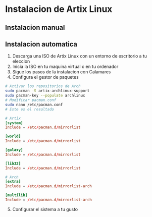 # Instalacion de Artix Linux

## Instalacion manual

## Instalacion automatica

1. Descarga una ISO de Artix Linux con un entorno de escritorio a tu eleccion
2. Inicia la ISO en tu maquina virtual o en tu ordenador
3. Sigue los pasos de la instalacion con Calamares
4. Configura el gestor de paquetes
```bash	
# Activar los repositorios de Arch
sudo pacman -S artix-archlinux-support
sudo pacman-key --populate archlinux
# Modificar pacman.conf
sudo nano /etc/pacman.conf
# Este es el resultado
```
```conf
# Artix
[system]
Include = /etc/pacman.d/mirrorlist

[world]
Include = /etc/pacman.d/mirrorlist

[galaxy]
Include = /etc/pacman.d/mirrorlist

[lib32]
Include = /etc/pacman.d/mirrorlist

# Arch
[extra]
Include = /etc/pacman.d/mirrorlist-arch

[multilib]
Include = /etc/pacman.d/mirrorlist-arch
```
5. Configurar el sistema a tu gusto